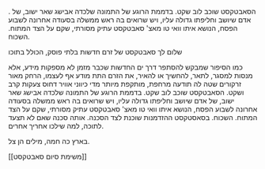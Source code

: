 


. הסאבטקסט שוכב לוב שקט.
בדממת הרוגע של התמונה שלכדה אבישג שאר ישוב, של אדם שיושב וחליפתו גדולה עליו, ויש שרואים בה ראש ממשלה בסעודה אחרונה לשבוע הפסח, הנושא איתו וואי טו מאצ' סאבטקסט עתיק מסורתי, שקם על הצד המתוח. השכוח.

שלום לך סאבטקסט של זרם חדשות בלתי פוסק, הכולל בתוכו



כמו הסיפור שמבקש להסתפר דרך ים החדשות שכבר מזמן לא מספקות מידע, אלא מנסות למסגר, לתאר, להחשיך או להאיר, את הזרם התת מודע אף לעצמו, הרחק מאור זרקורים שטה לה תודעה מרחפת, מותקפת מיותר מדי כיווני אוויר דחוס צעקות קרב ושקט. הסאבטקסט שוכב לוב שקט.
בדממת הרוגע של התמונה שלכדה אבישג שאר ישוב, של אדם שיושב וחליפתו גדולה עליו, ויש שרואים בה ראש ממשלה בסעודה אחרונה לשבוע הפסח, הנושא איתו וואי טו מאצ' סאבטקסט עתיק מסורתי, שקם על הצד המתוח. השכוח.
בסאסטקסט ההזדמנות שוכנת לצד הסכנה. אותה סכנה שאם לא תצעד לתוכה, למה שילכו אחריך אחרים. 

בארץ כה חמה, מילים הן צל.


[[משימת סיום סאבטקסט]]